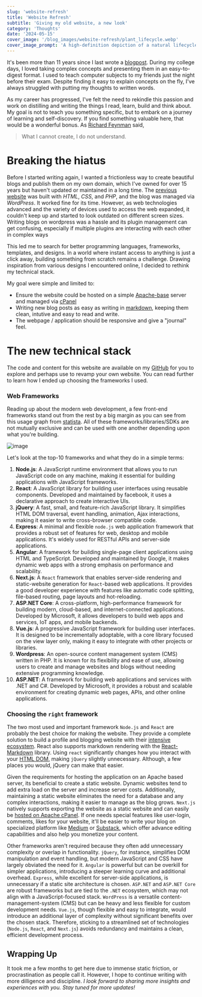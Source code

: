 ```yaml
---
slug: 'website-refresh'
title: 'Website Refresh'
subtitle: 'Giving my old website, a new look'
category: 'Thoughts'
date: '2024-05-15'
cover_image: '/blog_images/website-refresh/plant_lifecycle.webp'
cover_image_prompt: 'A high-definition depiction of a natural lifecycle in a forest setting, suitable for a blog cover image, with a wide aspect ratio. The image illustrates the journey from seed to mature tree, featuring a progression from left to right: a small seed sprouting in rich, dark soil, a young sapling with tender leaves, a tree in full bloom with colorful flowers, and finally, an ancient tree with a thick trunk and sprawling branches, covered in moss and surrounded by fallen leaves. The lush, green forest and soft sunlight filtering through the leaves create a tranquil and detailed atmosphere.'
---
```


It's been more than 11 years since I last wrote a [blogpost](https://digital-madness.in/blog/2013/fast-io-in-c/). During my college days, I loved taking complex concepts and presenting them in an easy-to-digest format. I used to teach computer subjects to my friends just the night before their exam. Despite finding it easy to explain concepts on the fly, I've always struggled with putting my thoughts to written words.

As my career has progressed, I've felt the need to rekindle this passion and work on distilling and writing the things I read, learn, build and think about. My goal is not to teach you something specific, but to embark on a journey of learning and self-discovery. If you find something valuable here, that would be a wonderful bonus. As [Richard Feynman](https://en.wikipedia.org/wiki/Richard_Feynman) said,

> What I cannot create, I do not understand.

# Breaking the hiatus

Before I started writing again, I wanted a frictionless way to create beautiful blogs and publish them on my own domain, which I've owned for over 15 years but haven't updated or maintained in a long time. The [previous website](https://digital-madness.in/old_website/) was built with _HTML_, _CSS_, and _PHP_, and the blog was managed via _WordPress_. It worked fine for its time. However, as web technologies advanced and the variety of devices used to access the web expanded, it couldn't keep up and started to look outdated on different screen sizes. Writing blogs on wordpress was a hassle and its plugin management can get confusing, especially if multiple plugins are interacting with each other in complex ways

This led me to search for better programming languages, frameworks, templates, and designs. In a world where instant access to anything is just a click away, building something from scratch remains a challenge. Drawing inspiration from various designs I encountered online, I decided to rethink my technical stack.

My goal were simple and limited to:

-   Ensure the website could be hosted on a simple [Apache-base](https://httpd.apache.org/) server and managed via [cPanel](https://en.wikipedia.org/wiki/CPanel)
-   Writing new blog posts as easy as writing in [markdown](https://en.wikipedia.org/wiki/Markdown), keeping them clean, intutive and easy to read and write.
-   The webpage / application should be responsive and give a "journal" feel.

# The new technical stack

The code and content for this website are available on my [GitHub](https://github.com/chirag1992m/profile) for you to explore and perhaps use to revamp your own website. You can read further to learn how I ended up choosing the frameworks I used.

### Web Frameworks

Reading up about the modern web development, a few front-end frameworks stand out from the rest by a big margin as you can see from this usage graph from [statista](https://www.statista.com/statistics/1124699/worldwide-developer-survey-most-used-frameworks-web/). All of these frameworks/libraries/SDKs are not mutually exclusive and can be used with one another depending upon what you're building.

![image](/blog_images/website-refresh/web_frameworks_usage.png)

Let's look at the top-10 frameworks and what they do in a simple terms:

1. **Node.js**: A JavaScript runtime environment that allows you to run JavaScript code on any machine, making it essential for building applications with JavaScript frameworks.
2. **React**: A JavaScript library for building user interfaces using reusable components. Developed and maintained by facebook, it uses a declarative approach to create interactive UIs.
3. **jQuery**: A fast, small, and feature-rich JavaScript library. It simplifies HTML DOM traversal, event handling, animation, Ajax interactions, making it easier to write cross-browser compatible code.
4. **Express**: A minimal and flexible `node.js` web application framework that provides a robust set of features for web, desktop and mobile applications. It's widely used for RESTful APIs and server-side applications.
5. **Angular**: A framework for building single-page client applications using HTML and TypeScript. Developed and maintained by Google, it makes dynamic web apps with a strong emphasis on performance and scalability.
6. **Next.js**: A `React` framework that enables server-side rendering and static-website generation for `React`-based web applications. It provides a good developer experience with features like automatic code splitting, file-based routing, page layouts and hot-reloading.
7. **ASP.NET Core**: A cross-platform, high-performance framework for building modern, cloud-based, and internet-connected applications. Developed by Microsoft, it allows developers to build web apps and services, IoT apps, and mobile backends.
8. **Vue.js**: A progressive JavaScript framework for building user interfaces. It is designed to be incrementally adoptable, with a core library focused on the view layer only, making it easy to integrate with other projects or libraries.
9. **Wordpress**: An open-source content management system (CMS) written in PHP. It is known for its flexibility and ease of use, allowing users to create and manage websites and blogs without needing extensive programming knowledge.
10. **ASP.NET**: A framework for building web applications and services with .NET and C#. Developed by Microsoft, it provides a robust and scalable environment for creating dynamic web pages, APIs, and other online applications.

### Choosing the `right` framework

The two most used and important framework `Node.js` and `React` are probably the best choice for making the website. They provide a complete solution to build a profile and blogging website with their [intensive ecosystem](https://github.com/enaqx/awesome-react). React also supports markdown rendering with the [React-Markdown](https://github.com/remarkjs/react-markdown) library. Using `react` significantly changes how you interact with your [HTML DOM](https://www.w3schools.com/whatis/whatis_htmldom.asp), making `jQuery` slightly unnecessary. Although, a few places you would, jQuery can make that easier.

Given the requirements for hosting the application on an Apache based server, its beneficial to create a static website. Dynamic websites tend to add extra load on the server and increase server costs. Additionally, maintaining a static website eliminates the need for a database and any complex interactions, making it easier to manage as the blog grows. `Next.js` natively supports exporting the website as a static website and can easily be [hosted on Apache cPanel](https://dev.to/crishanks/deploy-host-your-react-app-with-cpanel-in-under-5-minutes-4mf6). If one needs special features like user-login, comments, likes for your website, it'll be easier to write your blog on specialized platform like [Medium](https://medium.com/) or [Substack](https://substack.com/), which offer advance editing capabilities and also help you monetize your content.

Other frameworks aren't required because they often add unnecessary complexity or overlap in functionality. `jQuery`, for instance, simplifies DOM manipulation and event handling, but modern JavaScript and CSS have largely obviated the need for it. `Angular` is powerful but can be overkill for simpler applications, introducing a steeper learning curve and additional overhead. `Express`, while excellent for server-side applications, is unnecessary if a static site architecture is chosen. `ASP.NET` and `ASP.NET Core` are robust frameworks but are tied to the `.NET` ecosystem, which may not align with a JavaScript-focused stack. `WordPress` is a versatile content-management-system (CMS) but can be heavy and less flexible for custom development needs. `Vue.js`, though flexible and easy to integrate, would introduce an additional layer of complexity without significant benefits over the chosen stack. Therefore, sticking to a streamlined set of technologies (`Node.js`, `React`, and `Next.js`) avoids redundancy and maintains a clean, efficient development process.

## Wrapping Up

It took me a few months to get here due to immense static friction, or procrastination as people call it. However, I hope to continue writing with more dilligence and discipline. _I look forward to sharing more insights and experiences with you. Stay tuned for more updates!_
